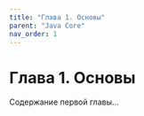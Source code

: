 ```yaml
---
title: "Глава 1. Основы"
parent: "Java Core"
nav_order: 1
---
```

# Глава 1. Основы

Содержание первой главы…
